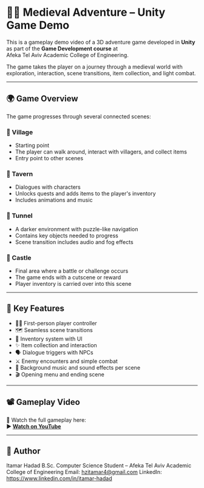 # 🧙‍♂️ Medieval Adventure – Unity Game Demo

This is a gameplay demo video of a 3D adventure game developed in **Unity** as part of the **Game Development course** at  
Afeka Tel Aviv Academic College of Engineering.

The game takes the player on a journey through a medieval world with exploration, interaction, scene transitions, item collection, and light combat.


---

## 🌍 Game Overview

The game progresses through several connected scenes:

### 🏡 Village
- Starting point
- The player can walk around, interact with villagers, and collect items
- Entry point to other scenes

### 🍺 Tavern
- Dialogues with characters
- Unlocks quests and adds items to the player's inventory
- Includes animations and music

### 🌌 Tunnel
- A darker environment with puzzle-like navigation
- Contains key objects needed to progress
- Scene transition includes audio and fog effects

### 🏰 Castle
- Final area where a battle or challenge occurs
- The game ends with a cutscene or reward
- Player inventory is carried over into this scene

---

## 🧰 Key Features

- 🧍‍♂️ First-person player controller
- 🗺️ Seamless scene transitions
- 🎒 Inventory system with UI
- ✨ Item collection and interaction
- 🗣️ Dialogue triggers with NPCs
- ⚔️ Enemy encounters and simple combat
- 🎵 Background music and sound effects per scene
- 🎬 Opening menu and ending scene

---

## 📽️ Gameplay Video

🎥 Watch the full gameplay here:  
**▶️ [Watch on YouTube](https://www.youtube.com/watch?v=KYJIOT-OQeY)**

---

## 👤 Author

Itamar Hadad
B.Sc. Computer Science Student – Afeka Tel Aviv Academic College of Engineering
Email: hzitamar4@gmail.com
LinkedIn: https://www.linkedin.com/in/itamar-hadad



